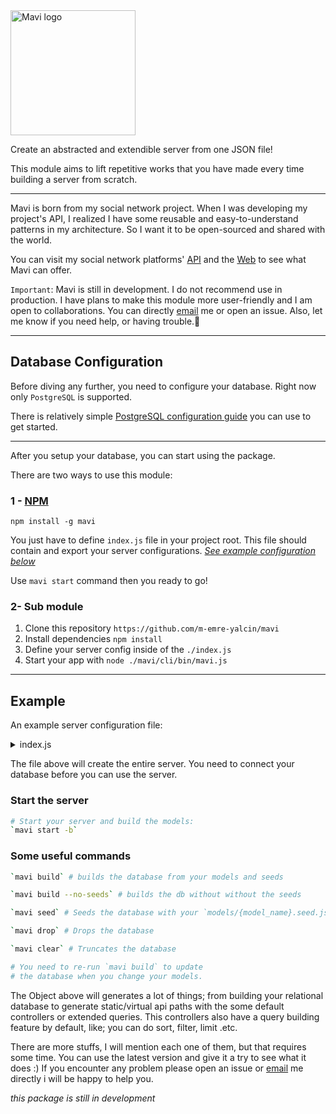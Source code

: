 <img src="https://raw.githubusercontent.com/m-emre-yalcin/mavi/main/public/mavi.svg" alt="Mavi logo" width="200px" align="center">

Create an abstracted and extendible server from one JSON file!

This module aims to lift repetitive works that you have made every time building a server from scratch.

---

Mavi is born from my social network project. When I was developing my project's API, I realized I have some reusable and easy-to-understand patterns in my architecture. So I want it to be open-sourced and shared with the world.

You can visit my social network platforms' [API](https://api.lorinto.com) and the [Web](https://lorinto.com) to see what Mavi can offer.

`Important`: Mavi is still in development. I do not recommend use in production. I have plans to make this module more user-friendly and I am open to collaborations. You can directly [email](mailto:emrreyalcin@gmail.com) me or open an issue. Also, let me know if you need help, or having trouble.🙂

---

## Database Configuration

Before diving any further, you need to configure your database.
Right now only `PostgreSQL` is supported.

There is relatively simple [PostgreSQL configuration guide](https://www.digitalocean.com/community/tutorials/how-to-install-and-use-postgresql-on-ubuntu-20-04) you can use to get started.

---

After you setup your database, you can start using the package.

There are two ways to use this module:

### 1 - [NPM](https://www.npmjs.com/package/mavi)

`npm install -g mavi`

You just have to define `index.js` file in your project root.
This file should contain and export your server configurations.
[_See example configuration below_](#server-configuration-example)

Use `mavi start` command then you ready to go!

### 2- Sub module

1. Clone this repository `https://github.com/m-emre-yalcin/mavi`
2. Install dependencies `npm install`
3. Define your server config inside of the `./index.js`
4. Start your app with `node ./mavi/cli/bin/mavi.js`

---

## Example

An example server configuration file:

<details>
<summary>
<a name="server-configuration-example">index.js</a>
</summary>

```js
// index.js

const Package = require('./package.json')
module.exports = {
  poweredBy: 'mavi v'.concat(Package.version),
  host: 'localhost',
  port: 3001,
  cors: {
    // Check the cors module for more options: https://www.npmjs.com/package/cors
    origin: [
      process.env.CLIENT_URL || 'http://localhost:3000',
      process.env.SERVER_URL || 'http://localhost:3001',
    ],
    methods: ['GET', 'HEAD', 'PUT', 'PATCH', 'POST', 'DELETE'],
    allowedHeaders: [
      'x-access-token',
      'x-refresh-token',
      'token',
      'content-type',
      'accept',
    ],
  },
  database: {
    development: {
      client: 'pg',
      connection: {
        database: process.env.DEV_DB_NAME,
        user: process.env.DEV_DB_USER,
        password: process.env.DEV_DB_PASS,
      },
      pool: {
        min: 2,
        max: 10,
      },
      debug: false, // prints knex queries to console
    },
    production: {
      client: 'pg',
      connection: {
        database: process.env.PRO_DB_NAME,
        user: process.env.PRO_DB_USER,
        password: process.env.PRO_DB_PASS,
      },
      pool: {
        min: 2,
        max: 10,
      },
    },
  },
  api: {
    base: '/api',
    routes: {
      posts: [
        {
          path: '/posts',
          method: 'get',
          controller: 'find',
          exclude: ['content'],
          populate: [
            'bookmark',
            'user',
            'community',
            'thumbnail',
            'responseCount',
          ],
          middlewares: ['greetings'],
        },
        {
          path: '/posts/count',
          method: 'get',
          controller: 'count',
        },
        {
          path: '/posts/:id',
          method: 'get',
          controller: 'findOne',
          populate: [
            'bookmark',
            'user',
            'community',
            'thumbnail',
            'responseCount',
            'tags',
          ],
        },
        {
          path: '/posts/:id',
          method: 'put',
          controller: 'update',
          middlewares: ['is-owner'],
          populate: [
            'bookmark',
            'user',
            'community',
            'thumbnail',
            'responseCount',
            'tags',
          ],
        },
        {
          path: '/posts/:id',
          method: 'delete',
          controller: 'delete',
          middlewares: ['is-owner'],
        },
        {
          path: '/posts',
          method: 'post',
          controller: 'create',
          middlewares: ['authorization'],
          utils: ['detect-language'],
          populate: ['bookmark', 'user', 'community', 'thumbnail'],
        },
      ],
      uploads: [
        {
          path: '/uploads',
          method: 'get',
          serve: {
            folder: 'uploads',
            dotfiles: 'ignore',
            etag: false,
            extentsions: ['png', 'jpg', 'jpeg', 'gif', 'ico', 'svg'],
            maxAge: '1d',
          },
        },
        {
          path: '/uploads/list',
          method: 'get',
          controller: 'find',
        },
        {
          path: '/uploads/:id',
          method: 'get',
          controller: 'findOne',
          middlewares: ['is-owner'],
        },
        {
          path: '/uploads/:folder',
          method: 'post',
          controller: [
            'upload',
            {
              accept: 'image',
              folders: ['avatars', 'thumnail'],
              maxFileSize: 5242880, // bytes = 5mb
            },
          ],
          middlewares: ['authorization'],
        },
        {
          path: '/uploads/:id',
          method: 'put',
          controller: 'update',
          middlewares: ['is-owner'],
        },
      ],
      // .
      // .
      // .
    },
    define: {
      // Models generates your database table and api responses
      // Api responses can be customized by the route configs
      models: {
        // an important note here: all the `hash` properties are automatically
        // assigned if you put your models in the `models` folder and export with their name in index file
        // example models/index.js:
        // module.exports = {
        //   users: require('./users'),
        //   posts: require('./posts'),
        // }
        // but if you use them here, you should assign `hash` properties manually
        // hashes are unique strings for each column and model
        // after that, if you change table/column names, add new tables/columns, or change column properties
        // mavi will update your database automatically on build (there is no --watch option for now).
        // 
        // ***
        // ** be careful if you drop/rename your hash property, dependent entity
        // ** will be deleted entirely from your database (0.5.4 and previous versions)
        // ***
        users: {
          id: {
            type: 'increments',
            constraints: ['primary'],
            hash: 'WzE2NDMyMTk4NjY1MDRddXNlcnMuaWQ',
          },
          username: {
            type: 'string',
            constraints: ['unique'],
            maxlength: 18,
            hash: 'WzE2NDMyMTk4Nzc0MjRddXNlcnMudXNlcm5hbWU',
          },
          email: {
            type: 'string',
            constraints: ['unique'],
            maxlength: 100,
            hash: 'WzE2NDMyMjA4Nzg4MDdddXNlcnMuZW1haWw',
          },
          age: {
            type: 'integer',
            hash: 'WzENDMjA4Nzg4MDdddXNlcnMuYWdl',
          },
          fullname: {
            type: 'string',
            maxlength: 100,
            hash: 'WzE2NDMyMjE0OTg0NzFdbXl1c2Vycy5mdWxsbmFtZQ',
          },
          password: {
            type: 'string',
            private: true,
            hash: 'WzE2NDMzOTk3MzA4MjJddXNlcnMucGFzc3dvcmQ',
          },
          bio: {
            type: 'string',
            maxlength: 255,
            hash: 'dXNlcnMuYmlv',
          },
          blocked: {
            type: 'boolean',
            default: false,
            hash: 'dXNlcnMuYmxvY2tlZA',
          },
          avatar: { type: 'string', hash: 'dXNlcnMuYXZhdGFy' },
          token: { type: 'text', private: true, hash: 'dXNlcnMudG9rZW4' },
          refresh: { type: 'text', private: true, hash: 'dXNlcnMucmVmcmVzaA' },
          updated_at: {
            type: 'timestamp',
            useTz: true,
            precision: 6,
            hash: 'dXNlcnMudXBkYXRlZF9hdA',
          },
          created_at: {
            type: 'timestamp',
            useTz: true,
            precision: 6,
            hash: 'dXNlcnMuY3JlYXRlZF9hdA',
          },
          hash: 'dXNlcnM',
        },
        posts: {
          id: {
            type: 'increments',
            constraints: ['primary'],
            hash: 'cG9zdHMuaWQ',
          },
          user: {
            type: 'integer',
            constraints: ['notNullable'],
            references: 'users.id', // this is the `id` property of the `users` model
            onDelete: 'cascade', // if you delete a user, all his posts will be deleted
            onUpdate: 'cascade', // if you update a user, all his posts will be updated
            comment: 'author',
            hash: 'cG9zdHMudXNlcg',
          },
          community: {
            type: 'integer',
            references: 'communities.id',
            hash: 'cG9zdHMuY29tbXVuaXR5',
          },
          title: {
            type: 'string',
            maxlength: 100,
            hash: 'cG9zdHMudGl0bGU',
          },
          published: {
            type: 'boolean',
            defaultTo: true,
            hash: 'cG9zdHMucHVibGlzaGVk',
          },
          content: {
            type: 'text',
            constraints: ['notNullable'],
            hash: 'cG9zdHMuY29udGVudA',
          },
          description: {
            type: 'string',
            maxlength: 300,
            hash: 'cG9zdHMuZGVzY3JpcHRpb24',
          },
          thumbnail: {
            type: 'integer',
            references: 'uploads.id',
            hash: 'cG9zdHMudGh1bWJuYWls',
          },
          tags: {
            type: 'string',
            hash: 'cG9zdHMudGFncw',
          },
          language: {
            type: 'string',
            constraints: ['notNullable'],
            hash: 'cG9zdHMubGFuZ3VhZ2U',
          },
          // if type is a timestamp and the column name includes `update`, date will be updated automatically on every update
          updated_at: {
            type: 'timestamp',
            useTz: true,
            precision: 6,
            hash: 'cG9zdHMudXBkYXRlZF9hdA',
          },
          // if type is a timestamp and the column name includes `create`, date will be created automatically on creation
          created_at: {
            type: 'timestamp',
            useTz: true,
            precision: 6,
            hash: 'cG9zdHMuY3JlYXRlZF9hdA',
          },
          hash: 'WzE2NDM1Nzg3NDYwNzBdcG9zdHM',
        },
        uploads: {
          id: {
            type: 'increments',
            constraints: ['primary'],
            hash: 'dXBsb2Fkcy5pZA',
          },
          url: {
            type: 'text',
            constraints: ['notNullable'],
            hash: 'dXBsb2Fkcy51cmw',
          },
          alt: { type: 'text', hash: 'dXBsb2Fkcy5hbHQ' },
          user: {
            type: 'integer',
            comment: 'Image owner',
            references: 'users.id',
            hash: 'dXBsb2Fkcy51c2Vy',
          },
          updated_at: {
            type: 'timestamp',
            useTz: true,
            precision: 6,
            hash: 'dXBsb2Fkcy51cGRhdGVkX2F0',
          },
          created_at: {
            type: 'timestamp',
            useTz: true,
            precision: 6,
            hash: 'dXBsb2Fkcy5jcmVhdGVkX2F0',
          },
          hash: 'dXBsb2Fkcw',
        },
      },
      // Seeds are automatically inserted into your database
      seeds: {
        posts: [
          {
            id: 1,
            user: 1,
            community: 1,
            title: 'Post 1',
            published: true,
            content: '<p>This is the first post</p>',
            description: 'This is the first post',
            thumbnail: 1,
            tags: '[1,2]',
            language: 'en',
            updated_at: '2022-01-01 00:00:00',
            created_at: '2022-01-01 00:00:00',
          },
        ],
      },
      // Populate configs are used in routes
      // There are different types of populates but none of them are standard. Will explain when they are ready.
      populate: {
        user: {
          select: 'user',
          from: 'users',
          type: 'object',
          columns: [
            'id',
            'username',
            'email',
            'avatar',
            'fullname',
            'created_at',
          ],
        },
        community: {
          select: 'community',
          from: 'communities',
          type: 'object',
          exclude: ['updated_at'],
          populate: ['icon'],
        },
        thumbnail: {
          select: 'thumbnail',
          from: 'uploads',
          type: 'object',
        },
        icon: {
          select: 'icon',
          from: 'uploads',
          type: 'object',
        },
        replyTo: {
          select: 'replyTo',
          from: 'threads',
          type: 'object',
          exclude: ['content', 'timestamps'],
        },
        responseTo: {
          select: 'responseTo',
          from: 'posts',
          type: 'object',
          columns: ['id', 'title', 'community', 'description'],
          populate: ['community'],
        },
        tags: {
          select: 'tags',
          from: 'tags',
          type: 'array-reference',
        },
        responseCount: {
          select: 'responseCount',
          on: 'responseTo',
          from: 'threads',
          type: 'count',
        },
        replyCount: {
          select: 'replyCount',
          on: 'replyTo',
          from: 'threads',
          type: 'count',
        },
        bookmark: {
          select: 'bookmark',
          from: 'bookmarks', // current model name.
          on: 'references', // references = row.id
          query: {
            where: 'type-eq-#context', // #context = parent model name
            // eg: if populate `bookmark` used in posts, parent model name will be posts.
          },
          type: 'token-reference',
          returning: 'id', // '*' or specific column
        },
      },
      // Middlewares are used in routes
      middlewares: {
        greetings: function (req, res, next) {
          console.log('Hello from middleware!')
          next()
        },
      },
    },
  },
}
```

</details>

The file above will create the entire server. You need to connect your database before you can use the server.

### Start the server

```sh
# Start your server and build the models:
`mavi start -b`
```

### Some useful commands

```sh
`mavi build` # builds the database from your models and seeds

`mavi build --no-seeds` # builds the db without without the seeds

`mavi seed` # Seeds the database with your `models/{model_name}.seed.js` files

`mavi drop` # Drops the database

`mavi clear` # Truncates the database

# You need to re-run `mavi build` to update
# the database when you change your models.
```

The Object above will generates a lot of things; from building your relational database to generate static/virtual api paths with the some default controllers or extended queries. This controllers also have a query building feature by default, like; you can do sort, filter, limit .etc.

There are more stuffs, I will mention each one of them, but that requires some time. You can use the latest version and give it a try to see what it does :) If you encounter any problem please open an issue or [email](mailto:emrreyalcin@gmail.com) me directly i will be happy to help you.

_this package is still in development_
